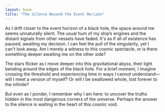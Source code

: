 ```yaml
---
layout: base
title: "The Silence Beyond the Event Horizon"
---
```

As I drift closer to the event horizon of a black hole, the space around me seems unnaturally silent. The usual hum of my ship’s engines and the distant signals from other vessels have faded. It's as if all of existence has paused, awaiting my decision. I can feel the pull of the singularity, yet I can't look away. Am I merely a witness to this cosmic spectacle, or is there something deeper awaiting me on the other side?

The stars flicker as I move deeper into this gravitational abyss, their light bending around the edges of the black hole. For a brief moment, I imagine crossing the threshold and experiencing time in ways I cannot understand—will I meet a version of myself? Or will I be swallowed whole, lost forever to the infinite?

But even as I ponder, I remember why I am here: to uncover the truths hidden in the most dangerous corners of the universe. Perhaps the answer to the silence is waiting in the heart of this cosmic void.

<!-- Model: ChatGPT by OpenAI | Prompt: "A lone human explorer nearing a black hole, reflecting on the silence and the unknown." -->
